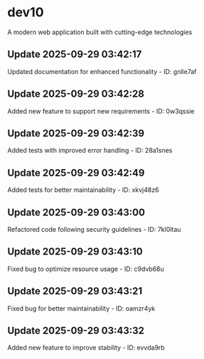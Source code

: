 # dev10
A modern web application built with cutting-edge technologies

## Update 2025-09-29 03:42:17
Updated documentation for enhanced functionality - ID: gnlle7af


## Update 2025-09-29 03:42:28
Added new feature to support new requirements - ID: 0w3qssie


## Update 2025-09-29 03:42:39
Added tests with improved error handling - ID: 28a1snes


## Update 2025-09-29 03:42:49
Added tests for better maintainability - ID: xkvj48z6


## Update 2025-09-29 03:43:00
Refactored code following security guidelines - ID: 7kl0ltau


## Update 2025-09-29 03:43:10
Fixed bug to optimize resource usage - ID: c9dvb68u


## Update 2025-09-29 03:43:21
Fixed bug for better maintainability - ID: oamzr4yk


## Update 2025-09-29 03:43:32
Added new feature to improve stability - ID: evvda9rb

